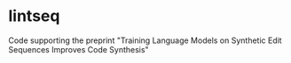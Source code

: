 # lintseq
Code supporting the preprint "Training Language Models on Synthetic Edit Sequences Improves Code Synthesis"
